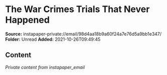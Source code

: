# The War Crimes Trials That Never Happened

**Source:** instapaper-private://email/98d4aa18b9a60f24a7e76d5a9bb1e347/
**Folder:** Unread
**Added:** 2021-10-26T09:49:45




## Content
*Private content from instapaper_email*
